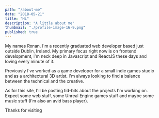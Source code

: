 ```yaml
---
path: "/about-me"
date: "2018-05-21"
title: "Hi"
description: "A little about me"
thumbnail: "./profile-image-16-9.png"
published: true
---
```


My names Ronan. I'm a recently graduated web developer based just outside Dublin, Ireland. My primary focus right now is on frontend development, I'm neck deep in Javascript and ReactJS these days and loving every minute of it.

Previously I've worked as a game developer for a small indie games studio and as a architectural 3D artist. I'm always looking to find a balance between the technical and the creative.

As for this site, I'll be posting tid-bits about the projects I'm working on. Expect some web stuff, some Unreal Engine games stuff and maybe some music stuff (I'm also an avid bass player).

Thanks for visiting
